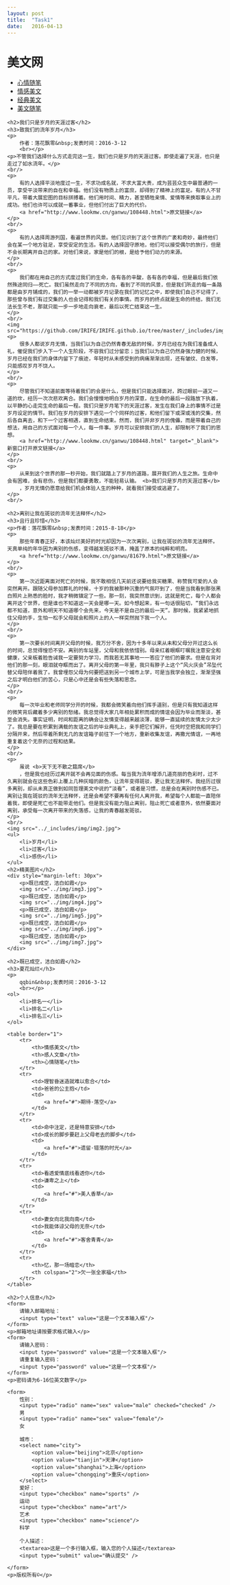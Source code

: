 ```yaml
---
layout: post
title:  "Task1"
date:   2016-04-13
---
```


<html lang="en">
<head>
	<meta charset="UTF-8">
	<title>任务一页面</title>
</head>
<body>
	<h1>美文网</h1>
	<ul>
		<li>
			<a href="#">心情随笔</a>
		</li>
		<li>
			<a href="#">情感美文</a>
		</li>
		<li>
			<a href="#">经典美文</a>
		</li>
		<li>
			<a href="#">美文随笔</a>
		</li>
	</ul>

	<h2>我们只是岁月的天涯过客</h2>
	<h3>致我们的流年岁月</h3>
	<p>
		作者：落花飘零&nbsp;发表时间：2016-3-12
		<br></p>
	<p>不管我们选择什么方式走完这一生，我们也只是岁月的天涯过客。即使走遍了天涯，也只是走过了如水流年。</p>
	<br/>
	<p>
		有的人选择平淡地度过一生，不求功成名就，不求大富大贵，成为芸芸众生中最普通的一员，享受平淡带来的自在和幸福。他们没有物质上的富庶，却得到了精神上的富足。有的人不甘平凡，带着大展宏图的目标拼搏着。他们用时间、精力，甚至牺牲亲情、爱情等来换取事业上的成功。他们也许可以成就一番事业，但他们付出了巨大的代价。
		<a href="http://www.lookmw.cn/ganwu/108448.html">原文链接</a>
	</p>
	<br/>
	<p>
		有的人选择周游列国，看遍世界的风景。他们见识到了这个世界的广袤和奇妙，最终他们会在某一个地方驻足，享受安定的生活。有的人选择固守原地，他们可以接受偶尔的旅行，但是不会长期离开自己的家。对他们来说，家是他们的根，是给予他们动力的来源。
	</p>
	<br/>
	<p>
		我们都在用自己的方式度过我们的生命，各有各的辛酸，各有各的幸福，但是最后我们依然殊途同归——死亡。我们虽然走向了不同的方向，看到了不同的风景，但是我们所走的每一条路都是由岁月铺成的，我们的一举一动都被岁月记录在我们的记忆之中，即使我们自己不记得了，那些曾与我们有过交集的人也会记得和我们有关的事情。而岁月的终点就是生命的终结，我们无法长生不老，那就只能一步一步地走向衰老，最后以死亡结束这一生。
	</p>
	<br/>
	<img src="https://github.com/IRIFE/IRIFE.github.io/tree/master/_includes/img/1.jpg">
	<p>
		很多人都说岁月无情，当我们以为自己仍然青春无敌的时候，岁月已经在为我们准备成人礼，催促我们步入下一个人生阶段，不容我们过分留恋；当我们以为自己仍然身强力健的时候，岁月已经在我们的身体内留下了痕迹，年轻时从未感受到的病痛渐渐出现，还有皱纹、白发等，只能感叹岁月不饶人。
	</p>
	<br/>
	<p>
		尽管我们不知道前面等待着我们的会是什么，但是我们只能选择面对，跨过眼前一道又一道的坎，经历一次次悲欢离合。我们会慢慢地明白岁月的深意，在生命的最后一段路放下执着，以平静的心走完生命的最后一程。我们只是岁月笔下的天涯过客，发生在我们身上的事情不过是岁月设定的情节。我们在岁月的安排下遇见一个个同样的过客，和他们留下或深或浅的交集，然后各自离去，和下一个过客相遇，直到生命结束。然而，我们并非岁月的傀儡，而是带着自己的想法，用自己的方式面对每一个人，每一件事。岁月可以安排我们的人生，却限制不了我们的思想。
		<a href="http://www.lookmw.cn/ganwu/108448.html" target="_blank">新窗口打开原文链接</a>
	</p>
	<br/>
	<p>
		从来到这个世界的那一秒开始，我们就踏上了岁月的道路，展开我们的人生之旅。生命中会有困难，会有悲伤，但是我们都要勇敢，不能轻易认输。 <b>我们只是岁月的天涯过客</b>
		，岁月无情仍愿意给我们机会体验人生的种种，就看我们接受或逃避了。
	</p>
	<br/>

	<h2>离别让我在斑驳的流年无法释怀</h2>
	<h3>且行且珍惜</h3>
	<p>作者：落花飘零&nbsp;发表时间：2015-8-18</p>
	<p>
		那些年青春正好，本该灿烂美好的时光却因为一次次离别，让我在斑驳的流年无法释怀。天真单纯的年华因为离别的伤感，变得越发斑驳不清，掩盖了原本的纯粹和明亮。
		<a href="http://www.lookmw.cn/ganwu/81679.html">原文链接</a>
	</p>
	<br/>
	<p>
		第一次近距离面对死亡的时候，我不敢相信几天前还说要给我买糖果、称赞我可爱的人会突然离开。跟随父母参加葬礼的时候，十岁的我被那种沉重的气氛吓到了，但是当我看到那张黑白照片上熟悉的脸时，我才稍微镇定了一些。那一刻，我突然意识到，这就是死亡，每个人都会离开这个世界，但是谁也不知道这一天会是哪一天。如今想起来，有一句话很贴切，“我们永远都不知道，意外和明天不知道哪个会先来，今天是不是自己的最后一天”。那时候，我紧紧地抓住父母的手，生怕一松手父母就会和照片上的人一样突然抛下我一个人。
	</p>
	<br/>
	<p>
		第一次要长时间离开父母的时候，我万分不舍，因为十多年以来从未和父母分开过这么长的时间，总觉得惶恐不安。离别的车站里，父母和我依依惜别。母亲红着眼眶叮嘱我注意安全和健康，父亲板着脸告诫我一定要努力学习，而我若无其事地一一答应了他们的要求。但是在背对他们的那一刻，眼泪就夺眶而出了。离开父母的第一年里，我只有脖子上这个“风火庆会”吊坠代替父母陪伴着我了。我曾埋怨父母为何要把送到另一个城市上学，可是当我学会独立，渐渐坚强之后才明白他们的苦心，只是心中还是会有些失落和思念。
	</p>
	<br/>
	<p>
		每一次毕业和老师同学分开的时候，我都会微笑着向他们挥手道别，但是只有我知道这样的微笑背后藏着多少离别的愁绪。我总觉得大家几年相处累积而成的情谊会因为毕业而渐淡，甚至会消失。事实证明，时间和距离的确会让友情变得越来越淡薄，能够一直延续的友情太少太少了。我总是要在积累到满载的友谊之后的毕业典礼上，亲手把它们解开，任凭时空把我和同学们分隔开来，然后带着所剩无几的友谊箱子前往下一个地方，重新收集友谊，再撒光情谊，一再地重复着这个无奈的过程和结果。
	</p>
	<br/>
	<p>
		虽说 <b>天下无不散之筵席</b>
		，但是我也经历过离开就不会再见面的伤感。每当我为流年增添几道亮丽的色彩时，过不久离别就会在这些色彩上覆上几种灰暗的颜色，让流年变得斑驳，更让我无法释怀。我经历过很多离别，却从未真正做到如同哲理美文中说的“淡看”，或者是习惯，总是会在离别时伤感不已。离别让我在斑驳的流年无法释怀，还是会希望不要再有任何人离开我，希望每个人都能一直陪伴着我，即使是死亡也不能带走他们。但是我没有能力阻止离别，阻止死亡或者意外，依然要面对离别，承受每一次离开带来的失落感，让我的青春越发斑驳。
	</p>
	<br/>
	<img src="../_includes/img/img2.jpg">
	<ul>
		<li>岁月</li>
		<li>过客</li>
		<li>感伤</li>
	</ul>
	<h2>精美图片</h2>
	<div style="margin-left: 30px">
		<p>既已成空，洁白如霞</p>
		<img src="../img/img3.jpg">
		<p>既已成空，洁白如霞</p>
		<img src="../img/img4.jpg">
		<p>既已成空，洁白如霞</p>
		<img src="../img/img5.jpg">
		<p>既已成空，洁白如霞</p>
		<img src="../img/img6.jpg">
		<p>既已成空，洁白如霞</p>
		<img src="../img/img7.jpg">
	</div>

	<h2>既已成空，洁白如霞</h2>
	<h3>夏花灿烂</h3>
	<p>
		qqbin&nbsp;发表时间：2016-3-12
		<br></p>
	<ol>
		<li>排名一</li>
		<li>排名二</li>
		<li>排名三</li>
	</ol>

	<table border="1">
		<tr>
			<th>情感美文</th>
			<th>感人文章</th>
			<th>心情随笔</th>
		</tr>
		<tr>
			<td>理智昏迷造就难以愈合</td>
			<td>爸爸的公主抱</td>
			<td>
				<a href="#">期待·落空</a>
			</td>
		</tr>
		<tr>
			<td>命中注定，还是特意安排</td>
			<td>成长的脚步要赶上父母老去的脚步</td>
			<td>
				<a href="#">遗留·错落的时光</a>
			</td>
		</tr>
		<tr>
			<td>看透爱情底线看透你</td>
			<td>谦卑之上</td>
			<td>
				<a href="#">美人香草</a>
			</td>
		</tr>
		<tr>
			<td>妻女向北我向南</td>
			<td>我能体谅父母的无奈</td>
			<td>
				<a href="#">客舍青青</a>
			</td>
		</tr>
		<tr>
			<th>忆，那一场暗恋</th>
			<th colspan="2">欠一张全家福</th>
		</tr>
	</table>

	<h2>个人信息</h2>
	<form>
		请输入邮箱地址：
		<input type="text" value="这是一个文本输入框"/>
	</form>
	<p>邮箱地址请按要求格式输入</p>
	<form>
		请输入密码：
		<input type="password" value="这是一个文本输入框"/>
		请重复输入密码：
		<input type="password" value="这是一个文本框"/>
	</form>
	<p>密码请为6-16位英文数字</p>

	<form>
		性别：
		<input type="radio" name="sex" value="male" checked="checked" />
		男
		<input type="radio" name="sex" value="female"/>
		女

    	城市：
		<select name="city">
			<option value="beijing">北京</option>
			<option value="tianjin">天津</option>
			<option value="shanghai">上海</option>
			<option value="chongqing">重庆</option>
		</select>
		爱好：
		<input type="checkbox" name="sports" />
		运动
		<input type="checkbox" name="art"/>
		艺术
		<input type="checkbox" name="science"/>
		科学

    	个人描述：
		<textarea>这是一个多行输入框，输入您的个人描述</textarea>
		<input type="submit" value="确认提交" />

	</form>
	<p>版权所有©</p>

</body>
</html>